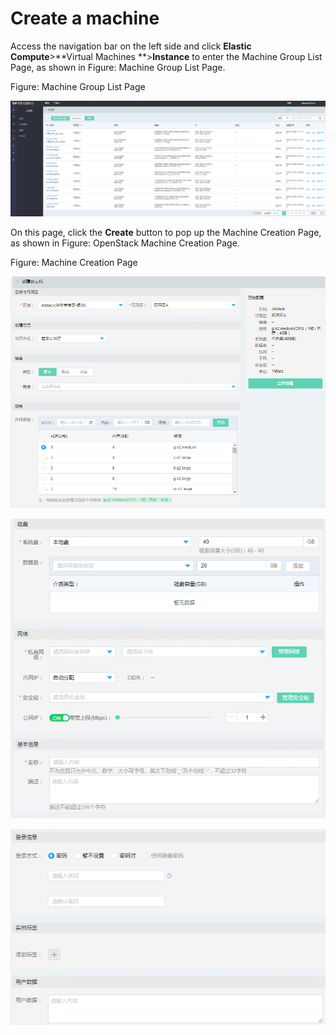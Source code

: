 # Create a machine

Access the navigation bar on the left side and click **Elastic Compute**>**Virtual Machines **>**Instance** to enter the Machine Group List Page, as shown in Figure: Machine Group List Page.

Figure: Machine Group List Page

![vm-1](../../../../image/JDFusion/vm-1.png)

On this page, click the **Create** button to pop up the Machine Creation Page, as shown in Figure: OpenStack Machine Creation Page.

Figure: Machine Creation Page

![vm-2](../../../../image/JDFusion/vm-2.png)

![vm-3](../../../../image/JDFusion/vm-3.png)

![vm-4](../../../../image/JDFusion/vm-4.png)
